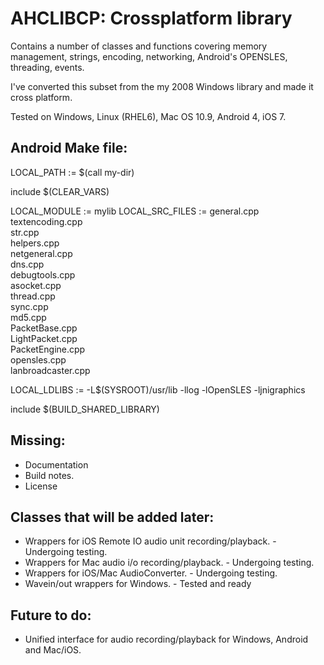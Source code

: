 AHCLIBCP: Crossplatform library
===

Contains a number of classes and functions covering memory management, strings, encoding, networking, Android's OPENSLES, threading, events.

I've converted this subset from the my 2008 Windows library and made it cross platform.

Tested on Windows, Linux (RHEL6), Mac OS 10.9, Android 4, iOS 7.

Android Make file:
---

LOCAL_PATH := $(call my-dir)

include $(CLEAR_VARS)

LOCAL_MODULE    := mylib
LOCAL_SRC_FILES :=  general.cpp 		\
					textencoding.cpp 	\
					str.cpp 			\
					helpers.cpp 		\
					netgeneral.cpp 		\
					dns.cpp 			\
					debugtools.cpp 		\
					asocket.cpp 		\
					thread.cpp			\
					sync.cpp			\
					md5.cpp				\
					PacketBase.cpp		\
					LightPacket.cpp		\
					PacketEngine.cpp	\
					opensles.cpp		\
					lanbroadcaster.cpp	

LOCAL_LDLIBS := -L$(SYSROOT)/usr/lib -llog -lOpenSLES -ljnigraphics

include $(BUILD_SHARED_LIBRARY)

Missing:
---
- Documentation
- Build notes.
- License

Classes that will be added later: 
---
- Wrappers for iOS Remote IO audio unit recording/playback.   - Undergoing testing.
- Wrappers for Mac audio i/o recording/playback.              - Undergoing testing.
- Wrappers for iOS/Mac AudioConverter.                        - Undergoing testing.
- Wavein/out wrappers for Windows.                            - Tested and ready

Future to do:
---
- Unified interface for audio recording/playback for Windows, Android and Mac/iOS.

